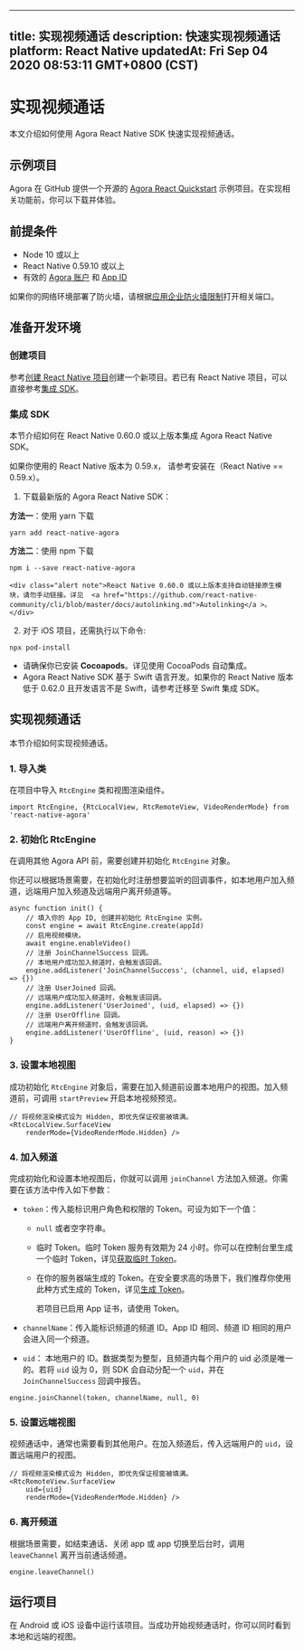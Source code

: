 
---
title: 实现视频通话
description: 快速实现视频通话
platform: React Native
updatedAt: Fri Sep 04 2020 08:53:11 GMT+0800 (CST)
---
# 实现视频通话
本文介绍如何使用 Agora React Native SDK 快速实现视频通话。

## 示例项目

Agora 在 GitHub 提供一个开源的 [Agora React Quickstart](https://github.com/AgoraIO-Community/Agora-RN-Quickstart) 示例项目。在实现相关功能前，你可以下载并体验。

## 前提条件

- Node 10 或以上
- React Native 0.59.10 或以上
- 有效的 [Agora 账户](https://docs.agora.io/cn/Agora%20Platform/sign_in_and_sign_up) 和 [App ID](https://docs.agora.io/cn/Agora%20Platform/token?platform=All%20Platforms#%E8%8E%B7%E5%8F%96-app-id)

<div class="alert note">如果你的网络环境部署了防火墙，请根据<a href="https://docs.agora.io/cn/Agora%20Platform/firewall?platform=All%20Platforms">应用企业防火墙限制</a>打开相关端口。</div>


## 准备开发环境

### 创建项目

参考[创建 React Native 项目](https://reactnative.dev/docs/environment-setup)创建一个新项目。若已有 React Native 项目，可以直接参考<a href="#integration">集成 SDK</a>。

### 集成 SDK<a name="integration"></a>

本节介绍如何在 React Native 0.60.0 或以上版本集成 Agora React Native SDK。

<div class="alert note">如果你使用的 React Native 版本为 0.59.x， 请参考<a href="https://github.com/AgoraIO-Community/react-native-agora/blob/master/README.zh.md#安装在-react-native--059x">安装在（React Native == 0.59.x）</a >。</div>

1. 下载最新版的 Agora React Native SDK：

 **方法一**：使用 yarn 下载
```
yarn add react-native-agora
```

 **方法二**：使用 npm 下载
```
npm i --save react-native-agora
```

	<div class="alert note">React Native 0.60.0 或以上版本支持自动链接原生模块，请勿手动链接。详见  <a href="https://github.com/react-native-community/cli/blob/master/docs/autolinking.md">Autolinking</a >。</div>  

2. 对于 iOS 项目，还需执行以下命令:
```
npx pod-install
```

   <div class="alert note"><ul><li>请确保你已安装 <b>Cocoapods</b>。详见<a href="https://docs.agora.io/cn/Video/start_call_ios?platform=iOS#集成-sdk">使用 CocoaPods 自动集成</a >。</li><li>Agora React Native SDK 基于 Swift 语言开发。如果你的 React Native 版本低于 0.62.0 且开发语言不是 Swift，请参考<a href="https://github.com/AgoraIO-Community/react-native-agora/blob/master/docs/v3/installation.ios.md#step-1-migrating-to-swift">迁移至 Swift </a >集成 SDK。</li></ul></div>

   

## 实现视频通话

本节介绍如何实现视频通话。

### 1. 导入类

在项目中导入 `RtcEngine` 类和视图渲染组件。

```
import RtcEngine, {RtcLocalView, RtcRemoteView, VideoRenderMode} from 'react-native-agora'
```

### 2. 初始化 RtcEngine

在调用其他 Agora API 前，需要创建并初始化 `RtcEngine` 对象。

你还可以根据场景需要，在初始化时注册想要监听的回调事件，如本地用户加入频道，远端用户加入频道及远端用户离开频道等。

```
async function init() {
    // 填入你的 App ID, 创建并初始化 RtcEngine 实例。
    const engine = await RtcEngine.create(appId)
    // 启用视频模块。
    await engine.enableVideo()
    // 注册 JoinChannelSuccess 回调。
	// 本地用户成功加入频道时，会触发该回调。
    engine.addListener('JoinChannelSuccess', (channel, uid, elapsed) => {})
    // 注册 UserJoined 回调。
	// 远端用户成功加入频道时，会触发该回调。
    engine.addListener('UserJoined', (uid, elapsed) => {})
    // 注册 UserOffline 回调。
	// 远端用户离开频道时，会触发该回调。
    engine.addListener('UserOffline', (uid, reason) => {})
}
```

### 3. 设置本地视图

成功初始化 `RtcEngine` 对象后，需要在加入频道前设置本地用户的视图。加入频道前，可调用 `startPreview` 开启本地视频预览。

```
// 将视频渲染模式设为 Hidden, 即优先保证视窗被填满。
<RtcLocalView.SurfaceView
    renderMode={VideoRenderMode.Hidden} />
```

### 4. 加入频道

完成初始化和设置本地视图后，你就可以调用 `joinChannel` 方法加入频道。你需要在该方法中传入如下参数：

- `token`：传入能标识用户角色和权限的 Token。可设为如下一个值：

  - `null` 或者空字符串。
  - 临时 Token。临时 Token 服务有效期为 24 小时。你可以在控制台里生成一个临时 Token，详见[获取临时 Token](https://docs.agora.io/cn/Agora%20Platform/token?platform=All%20Platforms#get-a-temporary-token)。
  - 在你的服务器端生成的 Token。在安全要求高的场景下，我们推荐你使用此种方式生成的 Token，详见[生成 Token](https://docs.agora.io/cn/Video/token_server_cpp)。
  
	 <div class="alert note">若项目已启用 App 证书，请使用 Token。</div>

 - `channelName`：传入能标识频道的频道 ID。App ID 相同、频道 ID 相同的用户会进入同一个频道。

 - `uid`： 本地用户的 ID。数据类型为整型，且频道内每个用户的 uid 必须是唯一的。若将 `uid` 设为 0，则 SDK 会自动分配一个 `uid`，并在 `JoinChannelSuccess` 回调中报告。

```
engine.joinChannel(token, channelName, null, 0)
```

### 5. 设置远端视图

视频通话中，通常也需要看到其他用户。在加入频道后，传入远端用户的 `uid`，设置远端用户的视图。

```
// 将视频渲染模式设为 Hidden, 即优先保证视窗被填满。
<RtcRemoteView.SurfaceView
    uid={uid}
    renderMode={VideoRenderMode.Hidden} />
```

### 6. 离开频道

根据场景需要，如结束通话、关闭 app 或 app 切换至后台时，调用 `leaveChannel` 离开当前通话频道。

```
engine.leaveChannel()
```

## 运行项目

在 Android 或 iOS 设备中运行该项目。当成功开始视频通话时，你可以同时看到本地和远端的视图。
